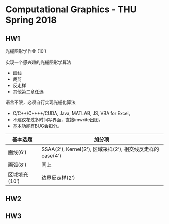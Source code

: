 # Computational Graphics - THU Spring 2018

## HW1

光栅图形学作业 (10’)

实现一个感兴趣的光栅图形学算法

- 画线
- 裁剪
- 反走样
- 其他第二章任选

语言不限，必须自行实现光栅化算法

- C/C++/C++++/CUDA, Java, MATLAB, JS, VBA for Excel。
- 不建议花过多时间写界面，直接imwrite出图。
- 基本功能有BUG会扣分。


| 基本选题      | 加分项                                                     |
| ------------- | ---------------------------------------------------------- |
| 画线(6’)      | SSAA(2’), Kernel(2’), 区域采样(2’), 相交线反走样的case(4’) |
| 画弧(8’)      | 同上                                                       |
| 区域填充(10’) | 边界反走样(2’)                                             |

## HW2



## HW3

